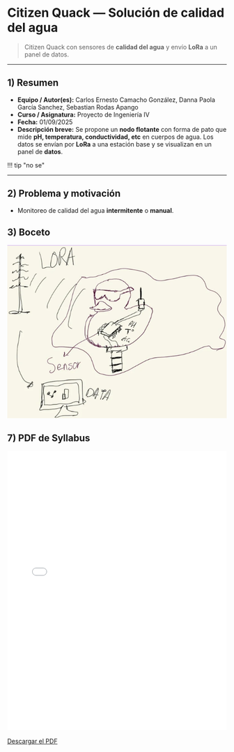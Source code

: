 # Citizen Quack — Solución de calidad del agua
> Citizen Quack con sensores de **calidad del agua** y envío **LoRa** a un panel de datos.

---

## 1) Resumen
- **Equipo / Autor(es):** Carlos Ernesto Camacho González, Danna Paola García Sanchez, Sebastian Rodas Apango 
- **Curso / Asignatura:** Proyecto de Ingeniería IV 
- **Fecha:** 01/09/2025  
- **Descripción breve:** Se propone un **nodo flotante** con forma de pato que mide **pH, temperatura, conductividad, etc** en cuerpos de agua. Los datos se envían por **LoRa** a una estación base y se visualizan en un panel de **datos**.

!!! tip "no se"

---

## 2) Problema y motivación
- Monitoreo de calidad del agua **intermitente** o **manual**.  

## 3) Boceto
![Boceto del concepto](../img/citizen-quack-boceto.png)

## 7) PDF de Syllabus

<!-- Opción A — RECOMENDADA: si renombraste el archivo sin espacios/acentos -->
<embed src="Syllabus_Proyecto_IV_2025.pdf#toolbar=1&navpanes=0"
       type="application/pdf"
       width="100%" height="640">

<p><a href="Syllabus_Proyecto_IV_2025.pdf">Descargar el PDF</a></p>
